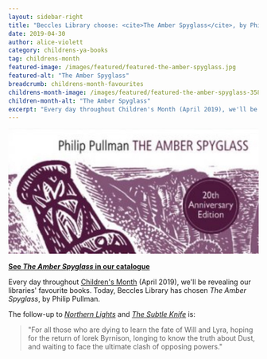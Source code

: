 ```yaml
---
layout: sidebar-right
title: "Beccles Library choose: <cite>The Amber Spyglass</cite>, by Philip Pullman"
date: 2019-04-30
author: alice-violett
category: childrens-ya-books
tag: childrens-month
featured-image: /images/featured/featured-the-amber-spyglass.jpg
featured-alt: "The Amber Spyglass"
breadcrumb: childrens-month-favourites
childrens-month-image: /images/featured/featured-the-amber-spyglass-358.jpg
children-month-alt: "The Amber Spyglass"
excerpt: "Every day throughout Children's Month (April 2019), we'll be revealing our libraries' favourite books. Today, Beccles Library has chosen <cite>The Amber Spyglass</cite>, by Philip Pullman."
---
```


![The Amber Spyglass](/images/featured/featured-the-amber-spyglass.jpg)

**[See <cite>The Amber Spyglass</cite> in our catalogue](https://suffolk.spydus.co.uk/cgi-bin/spydus.exe/ENQ/OPAC/BIBENQ?BRN=1726173)**

Every day throughout [Children's Month](/childrens-month/) (April 2019), we'll be revealing our libraries' favourite books. Today, Beccles Library has chosen <cite>The Amber Spyglass</cite>, by Philip Pullman.

The follow-up to [<cite>Northern Lights</cite>](https://suffolk.spydus.co.uk/cgi-bin/spydus.exe/ENQ/OPAC/BIBENQ?BRN=1726172) and [<cite>The Subtle Knife</cite>](https://suffolk.spydus.co.uk/cgi-bin/spydus.exe/ENQ/OPAC/BIBENQ?BRN=1726174) is:

> "For all those who are dying to learn the fate of Will and Lyra, hoping for the return of Iorek Byrnison, longing to know the truth about Dust, and waiting to face the ultimate clash of opposing powers."
